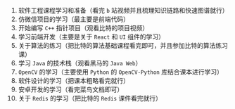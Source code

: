 1. 软件工程课程学习和准备（看完 `b` 站视频并且梳理知识链路和快速图谱就行）
2. 仿微信项目的学习（最主要是前端代码）
3. 开始编写 `C++` 指针项目（观看比特的项目视频）
4. 学习前端开发（主要是关于 `React` 和 `UI` 组件的学习）
5. 关于算法的练习（把比特的算法基础课程看完即可，并且参加比特的算法练习课）
6. 学习 `Java` 的技术栈（观看黑马的 `Java Web`）
7. `OpenCV` 的学习（主要使用 `Python` 的 `OpenCV-Python` 库结合课本进行学习）
8. 软件设计的学习（把课本粗略看完就行）
9. 安卓开发的学习（看完菜鸟文档即可）
10. 关于 `Redis` 的学习（把比特的 `Redis` 课件看完就行）
